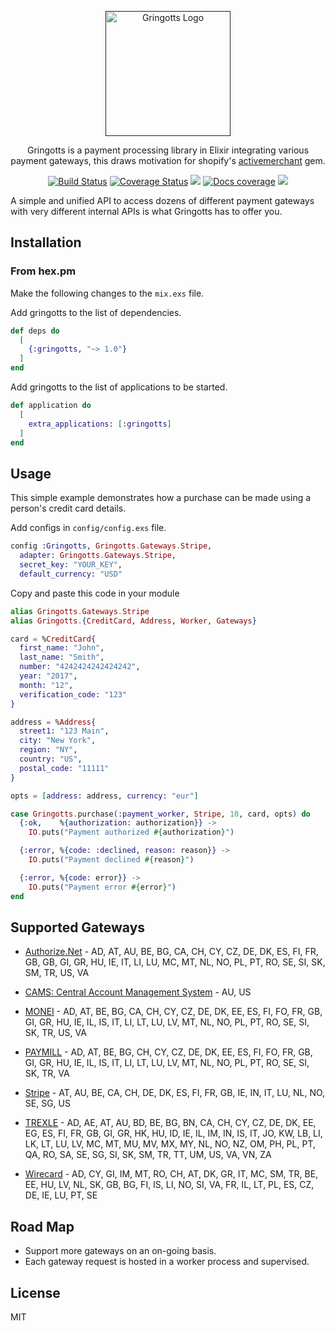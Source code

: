 <p align="center">
  <a href="" target='_blank'>
    <img alt="Gringotts Logo" title="Gringotts Logo" src="https://res.cloudinary.com/ashish173/image/upload/v1513770454/gringotts_logo.png" width="200">
  </a>
</p>

<p align="center">
  Gringotts is a payment processing library in Elixir integrating various payment gateways, this draws motivation for shopify's <a href="https://github.com/activemerchant/active_merchant">activemerchant</a> gem.
</p>
<p align="center">
 <a href="https://travis-ci.org/aviabird/gringotts"><img src="https://travis-ci.org/aviabird/gringotts.svg?branch=master"  alt='Build Status' /></a>  <a href='https://coveralls.io/github/aviabird/gringotts?branch=master'><img src='https://coveralls.io/repos/github/aviabird/gringotts/badge.svg?branch=master' alt='Coverage Status' /></a> <a href=""><img src="https://img.shields.io/hexpm/v/gringotts.svg"/></a> <a href="https://inch-ci.org/github/aviabird/gringotts"><img src="http://inch-ci.org/github/aviabird/gringotts.svg?branch=master" alt="Docs coverage"></img></a> <a href="https://gitter.im/aviabird/gringotts"><img src="https://badges.gitter.im/aviabird/gringotts.svg"/></a>
</p>

A simple and unified API to access dozens of different payment
gateways with very different internal APIs is what Gringotts has to offer you.

## Installation

### From hex.pm

Make the following changes to the `mix.exs` file.

Add gringotts to the list of dependencies.
```elixir
def deps do
  [
    {:gringotts, "~> 1.0"}
  ]
end
```

Add gringotts to the list of applications to be started.
```elixir
def application do
  [
    extra_applications: [:gringotts]
  ]
end
```

## Usage

This simple example demonstrates how a purchase can be made using a person's credit card details.

Add configs in `config/config.exs` file.

```elixir
config :Gringotts, Gringotts.Gateways.Stripe,
  adapter: Gringotts.Gateways.Stripe,
  secret_key: "YOUR_KEY",
  default_currency: "USD"

```

Copy and paste this code in your module

```elixir
alias Gringotts.Gateways.Stripe
alias Gringotts.{CreditCard, Address, Worker, Gateways}

card = %CreditCard{
  first_name: "John",
  last_name: "Smith",
  number: "4242424242424242",
  year: "2017",
  month: "12",
  verification_code: "123"
}

address = %Address{
  street1: "123 Main",
  city: "New York",
  region: "NY",
  country: "US",
  postal_code: "11111"
}

opts = [address: address, currency: "eur"]

case Gringotts.purchase(:payment_worker, Stripe, 10, card, opts) do
  {:ok,    %{authorization: authorization}} ->
    IO.puts("Payment authorized #{authorization}")

  {:error, %{code: :declined, reason: reason}} ->
    IO.puts("Payment declined #{reason}")

  {:error, %{code: error}} ->
    IO.puts("Payment error #{error}")
end
```

## Supported Gateways

* [Authorize.Net](http://www.authorize.net/) - AD, AT, AU, BE, BG, CA, CH, CY, CZ, DE, DK, ES, FI, FR, GB, GB, GI, GR, HU, IE, IT, LI, LU, MC, MT, NL, NO, PL, PT, RO, SE, SI, SK, SM, TR, US, VA

* [CAMS: Central Account Management System](https://www.centralams.com/) - AU, US

* [MONEI](http://www.monei.net/) - AD, AT, BE, BG, CA, CH, CY, CZ, DE, DK, EE, ES, FI, FO, FR, GB, GI, GR, HU, IE, IL, IS, IT, LI, LT, LU, LV, MT, NL, NO, PL, PT, RO, SE, SI, SK, TR, US, VA

* [PAYMILL](https://paymill.com) - AD, AT, BE, BG, CH, CY, CZ, DE, DK, EE, ES, FI, FO, FR, GB, GI, GR, HU, IE, IL, IS, IT, LI, LT, LU, LV, MT, NL, NO, PL, PT, RO, SE, SI, SK, TR, VA

* [Stripe](https://stripe.com/) - AT, AU, BE, CA, CH, DE, DK, ES, FI, FR, GB, IE, IN, IT, LU, NL, NO, SE, SG, US

* [TREXLE](https://docs.trexle.com/) - AD, AE, AT, AU, BD, BE, BG, BN, CA, CH, CY, CZ, DE, DK, EE, EG, ES, FI, FR, GB, GI, GR, HK, HU, ID, IE, IL, IM, IN, IS, IT, JO, KW, LB, LI, LK, LT, LU, LV, MC, MT, MU, MV, MX, MY, NL, NO, NZ, OM, PH, PL, PT, QA, RO, SA, SE, SG, SI, SK, SM, TR, TT, UM, US, VA, VN, ZA

* [Wirecard](http://www.wirecard.com) - AD, CY, GI, IM, MT, RO, CH, AT, DK, GR, IT, MC, SM, TR, BE, EE, HU, LV, NL, SK, GB, BG, FI, IS, LI, NO, SI, VA, FR, IL, LT, PL, ES, CZ, DE, IE, LU, PT, SE

## Road Map

- Support more gateways on an on-going basis.
- Each gateway request is hosted in a worker process and supervised.

## License

MIT
